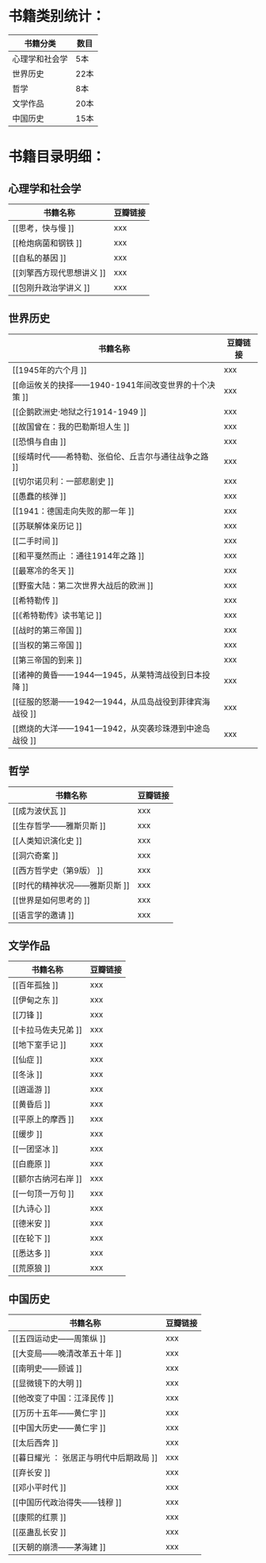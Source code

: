 # 书籍类别统计：
| 书籍分类    | 数目  |
| ------- | --- |
| 心理学和社会学 | 5本  |
| 世界历史    | 22本 |
| 哲学      | 8本  |
| 文学作品    | 20本 |
| 中国历史    | 15本 |

# 书籍目录明细：

## 心理学和社会学
| 书籍名称 | 豆瓣链接|
|----|----|
| [[思考，快与慢 ]]| xxx |
| [[枪炮病菌和钢铁 ]]| xxx |
| [[自私的基因 ]]| xxx |
| [[刘擎西方现代思想讲义 ]]| xxx |
| [[包刚升政治学讲义 ]]| xxx |
## 世界历史
| 书籍名称 | 豆瓣链接|
|----|----|
| [[1945年的六个月 ]]| xxx |
| [[命运攸关的抉择——1940-1941年间改变世界的十个决策 ]]| xxx |
| [[企鹅欧洲史·地狱之行1914-1949 ]]| xxx |
| [[故国曾在：我的巴勒斯坦人生 ]]| xxx |
| [[恐惧与自由 ]]| xxx |
| [[绥靖时代——希特勒、张伯伦、丘吉尔与通往战争之路 ]]| xxx |
| [[切尔诺贝利：一部悲剧史 ]]| xxx |
| [[愚蠢的核弹 ]]| xxx |
| [[1941：德国走向失败的那一年 ]]| xxx |
| [[苏联解体亲历记 ]]| xxx |
| [[二手时间 ]]| xxx |
| [[和平戛然而止 ：通往1914年之路 ]]| xxx |
| [[最寒冷的冬天 ]]| xxx |
| [[野蛮大陆：第二次世界大战后的欧洲 ]]| xxx |
| [[希特勒传 ]]| xxx |
| [[《希特勒传》读书笔记 ]]| xxx |
| [[战时的第三帝国 ]]| xxx |
| [[当权的第三帝国 ]]| xxx |
| [[第三帝国的到来 ]]| xxx |
| [[诸神的黄昏——1944—1945，从莱特湾战役到日本投降 ]]| xxx |
| [[征服的怒潮——1942—1944，从瓜岛战役到菲律宾海战役 ]]| xxx |
| [[燃烧的大洋——1941—1942，从突袭珍珠港到中途岛战役 ]]| xxx |
## 哲学
| 书籍名称 | 豆瓣链接|
|----|----|
| [[成为波伏瓦 ]]| xxx |
| [[生存哲学——雅斯贝斯 ]]| xxx |
| [[人类知识演化史 ]]| xxx |
| [[洞穴奇案 ]]| xxx |
| [[西方哲学史（第9版） ]]| xxx |
| [[时代的精神状况——雅斯贝斯 ]]| xxx |
| [[世界是如何思考的 ]]| xxx |
| [[语言学的邀请 ]]| xxx |
## 文学作品
| 书籍名称 | 豆瓣链接|
|----|----|
| [[百年孤独 ]]| xxx |
| [[伊甸之东 ]]| xxx |
| [[刀锋 ]]| xxx |
| [[卡拉马佐夫兄弟 ]]| xxx |
| [[地下室手记 ]]| xxx |
| [[仙症 ]]| xxx |
| [[冬泳 ]]| xxx |
| [[逍遥游 ]]| xxx |
| [[黄昏后 ]]| xxx |
| [[平原上的摩西 ]]| xxx |
| [[缓步 ]]| xxx |
| [[一团坚冰 ]]| xxx |
| [[白鹿原 ]]| xxx |
| [[额尔古纳河右岸 ]]| xxx |
| [[一句顶一万句 ]]| xxx |
| [[九诗心 ]]| xxx |
| [[德米安 ]]| xxx |
| [[在轮下 ]]| xxx |
| [[悉达多 ]]| xxx |
| [[荒原狼 ]]| xxx |
## 中国历史
| 书籍名称 | 豆瓣链接|
|----|----|
| [[五四运动史——周策纵 ]]| xxx |
| [[大变局——晚清改革五十年 ]]| xxx |
| [[南明史——顾诚 ]]| xxx |
| [[显微镜下的大明 ]]| xxx |
| [[他改变了中国：江泽民传 ]]| xxx |
| [[万历十五年——黄仁宇 ]]| xxx |
| [[中国大历史——黄仁宇 ]]| xxx |
| [[太后西奔 ]]| xxx |
| [[暮日耀光 ： 张居正与明代中后期政局 ]]| xxx |
| [[弃长安 ]]| xxx |
| [[邓小平时代 ]]| xxx |
| [[中国历代政治得失——钱穆 ]]| xxx |
| [[康熙的红票 ]]| xxx |
| [[巫蛊乱长安 ]]| xxx |
| [[天朝的崩溃——茅海建 ]]| xxx |


